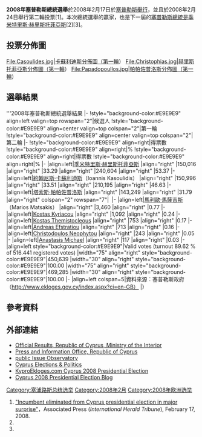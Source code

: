 **2008年塞普勒斯總統選舉**於2008年2月17日於[塞普勒斯舉行](https://zh.wikipedia.org/wiki/塞普勒斯 "wikilink")，並且於2008年2月24日舉行第二輪投票\[1\]。本次總統選舉的贏家，也是下一屆的[塞普勒斯總統是](https://zh.wikipedia.org/wiki/塞普勒斯總統 "wikilink")[季米特里斯·赫里斯托菲亞斯](https://zh.wikipedia.org/wiki/季米特里斯·赫里斯托菲亞斯 "wikilink")\[2\]\[3\]。

## 投票分佈圖

[File:Casoulides.jpg|卡蘇利迪斯分佈圖（第一輪](File:Casoulides.jpg%7C卡蘇利迪斯分佈圖（第一輪)）
[File:Christophias.jpg|赫里斯托菲亞斯分佈圖（第一輪](File:Christophias.jpg%7C赫里斯托菲亞斯分佈圖（第一輪)）
[File:Papadopoullos.jpg|帕帕佐普洛斯分佈圖（第一輪](File:Papadopoullos.jpg%7C帕帕佐普洛斯分佈圖（第一輪)）

## 選舉結果

'''2008年塞普勒斯總統選舉結果 |- \!style="background-color:\#E9E9E9" align=left
valign=top rowspan="2"|候選人 \!style="background-color:\#E9E9E9"
align=center valign=top colspan="2"|第一輪
\!style="background-color:\#E9E9E9" align=center valign=top
colspan="2"|第二輪 |- \!style="background-color:\#E9E9E9" align=right|得票數
\!style="background-color:\#E9E9E9" align=right|%
\!style="background-color:\#E9E9E9" align=right|得票數
\!style="background-color:\#E9E9E9" align=right|% |-
|align=left|[季米特里斯·赫里斯托菲亞斯](https://zh.wikipedia.org/wiki/季米特里斯·赫里斯托菲亞斯 "wikilink")
|align="right" |150,016 |align="right" |33.29 |align="right" |240,604
|align="right" |53.37 |-
|align=left|[約翰尼斯·卡蘇利迪斯](https://zh.wikipedia.org/wiki/約翰尼斯·卡蘇利迪斯 "wikilink")（Ioannis
Kasoulidis） |align="right" |150,996 |align="right" |33.51 |align="right"
|210,195 |align="right" |46.63 |-
|align=left|[塔索斯·帕帕佐普洛斯](../Page/塔索斯·帕帕佐普洛斯.md "wikilink")
|align="right" |143,249 |align="right" |31.79 |align="right" colspan="2"
rowspan="7"|  |-
|align=left|[馬利歐·馬薩吉斯](https://zh.wikipedia.org/wiki/馬利歐·馬薩吉斯 "wikilink")（Marios
Matsakis） |align="right" |3,460 |align="right" |0.77 |-
|align=left|[Kostas
Kyriacou](https://zh.wikipedia.org/wiki/Kostas_Kyriacou "wikilink")
|align="right" |1,092 |align="right" |0.24 |- |align=left|[Kostas
Themistocleous](https://zh.wikipedia.org/wiki/Kostas_Themistocleous "wikilink")
|align="right" |753 |align="right" |0.17 |- |align=left|[Andreas
Efstratiou](https://zh.wikipedia.org/wiki/Andreas_Efstratiou "wikilink")
|align="right" |713 |align="right" |0.16 |- |align=left|[Christodoulos
Neophytou](https://zh.wikipedia.org/wiki/Christodoulos_Neophytou "wikilink")
|align="right" |243 |align="right" |0.05 |- |align=left|[Anastasis
Michael](https://zh.wikipedia.org/wiki/Anastasis_Michael "wikilink")
|align="right" |117 |align="right" |0.03 |- |align=left
style="background-color:\#E9E9E9"|Valid votes (turnout 89.62 % of
516.441 registered votes) |width="75" align="right"
style="background-color:\#E9E9E9"|450,639 |width="30" align="right"
style="background-color:\#E9E9E9"|100.00 |width="75" align="right"
style="background-color:\#E9E9E9"|469,285 |width="30" align="right"
style="background-color:\#E9E9E9"|100.00 |- |align=left
colspan=5|資料來源：塞普勒斯政府（http://www.ekloges.gov.cy/index.aspx?ci=en-GB）
|}

## 參考資料

## 外部連結

  - [Official Results, Republic of Cyprus, Ministry of the
    Interior](https://web.archive.org/web/20071102142751/http://www.ekloges.gov.cy/index.aspx?ci=en-GB)
  - [Press and Information Office, Republic of
    Cyprus](https://web.archive.org/web/20080214143145/http://www.ekloges.pio.gov.cy/index.htm)
  - [public Issue
    Observatory](https://web.archive.org/web/20080302065624/http://www.electionwatch.eu/)
  - [Cyprus Elections & Politics](http://www.cypruselections.org/)
  - [KyproEkloges.com Cyprus 2008 Presidential
    Election](http://www.KyproEkloges.com/)
  - [Cyprus 2008 Presidential Election
    Blog](http://proedrikes.blogspot.com/)

[Category:塞浦路斯总统选举](https://zh.wikipedia.org/wiki/Category:塞浦路斯总统选举 "wikilink")
[Category:2008年2月](https://zh.wikipedia.org/wiki/Category:2008年2月 "wikilink")
[Category:2008年欧洲选举](https://zh.wikipedia.org/wiki/Category:2008年欧洲选举 "wikilink")

1.  ["Incumbent eliminated from Cyprus presidential election in major
    surprise"](http://www.iht.com/articles/ap/2008/02/17/news/Cyprus-Election.php)，Associated
    Press (*International Herald Tribune*), February 17, 2008.
2.
3.